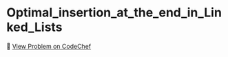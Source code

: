 # Optimal_insertion_at_the_end_in_Linked_Lists

🔗 [View Problem on CodeChef](https://www.codechef.com/learn/course/linked-lists/LINKEDLIST01/problems/LINK01P04)
